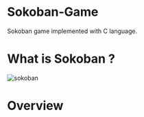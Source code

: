 # Sokoban-Game
Sokoban game implemented with C language.

# What is Sokoban ? 
![sokoban](https://user-images.githubusercontent.com/24523745/92641576-dd6c3200-f2d6-11ea-9e2e-ff337c97e576.jpeg)

# Overview 


